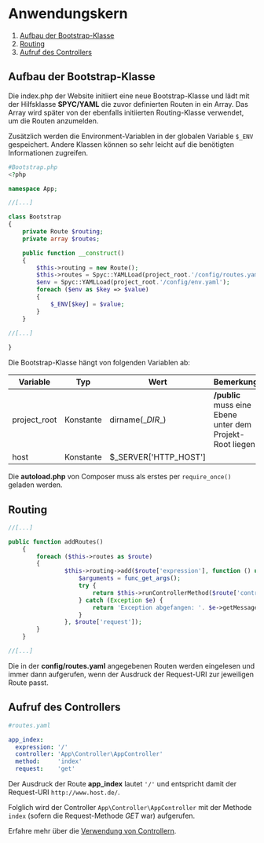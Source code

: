 # Anwendungskern

1. [Aufbau der Bootstrap-Klasse](#aufbau-der-bootstrap-klasse)
2. [Routing](#routing)
3. [Aufruf des Controllers](#aufruf-des-controllers)

## Aufbau der Bootstrap-Klasse
Die index.php der Website initiiert eine neue Bootstrap-Klasse und lädt mit der
Hilfsklasse **SPYC/YAML** die zuvor definierten Routen in ein Array. Das Array wird später
von der ebenfalls initiierten Routing-Klasse verwendet, um die Routen anzumelden.

Zusätzlich werden die Environment-Variablen in der globalen Variable  ``$_ENV`` gespeichert.
Andere Klassen können so sehr leicht auf die benötigten Informationen zugreifen.

````php
#Bootstrap.php
<?php

namespace App;

//[...]

class Bootstrap
{
    private Route $routing;
    private array $routes;

    public function __construct()
    {
        $this->routing = new Route();
        $this->routes = Spyc::YAMLLoad(project_root.'/config/routes.yaml');
        $env = Spyc::YAMLLoad(project_root.'/config/env.yaml');
        foreach ($env as $key => $value)
        {
            $_ENV[$key] = $value;
        }
    }
    
//[...]

}

````

Die Bootstrap-Klasse hängt von folgenden Variablen ab:

| Variable | Typ | Wert | Bemerkung |
|---|---|---|---|
|project_root|Konstante|dirname(\__DIR__)|**/public** muss eine Ebene unter dem Projekt-Root liegen|
|host|Konstante|$_SERVER['HTTP_HOST']||

Die **autoload.php** von Composer muss als erstes per ``require_once()`` geladen werden.

## Routing

````php
//[...]

public function addRoutes()
    {
        foreach ($this->routes as $route)
        {
                $this->routing->add($route['expression'], function () use ($route) {
                    $arguments = func_get_args();
                    try {
                        return $this->runControllerMethod($route['controller'], $route['method'], $arguments);
                    } catch (Exception $e) {
                        return 'Exception abgefangen: '. $e->getMessage() . "\n";
                    }
                }, $route['request']);
        }
    }

//[...]

````

Die in der **config/routes.yaml** angegebenen Routen werden eingelesen und immer dann aufgerufen,
wenn der Ausdruck der Request-URI zur jeweiligen Route passt.

## Aufruf des Controllers

````yaml
#routes.yaml

app_index:
  expression: '/'
  controller: 'App\Controller\AppController'
  method:     'index'
  request:    'get'

````

Der Ausdruck der Route **app_index** lautet ``'/'`` und entspricht damit der Request-URI
``http://www.host.de/``.

Folglich wird der Controller ``App\Controller\AppController`` mit der Methode ``index`` (sofern
die Request-Methode _GET_ war) aufgerufen.

Erfahre mehr über die [Verwendung von Controllern](controller.md).